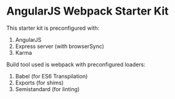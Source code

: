 # AngularJS Webpack Starter Kit

This starter kit is preconfigured with:

1. AngularJS
2. Express server (with browserSync)
3. Karma

Build tool used is webpack with preconfigured loaders:

1. Babel (for ES6 Transpilation)
2. Exports (for shims)
3. Semistandard (for linting)
